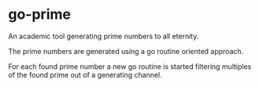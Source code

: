 # go-prime
An academic tool generating prime numbers to all eternity.

The prime numbers are generated using a go routine oriented approach.

For each found prime number a new go routine is started filtering multiples
of the found prime out of a generating channel.
